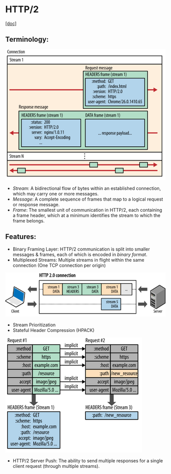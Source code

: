 # HTTP/2
[[doc]](https://developers.google.com/web/fundamentals/performance/http2/)

## Terminology: 
![Connection](/images/connection.svg)

- _Stream_: A bidirectional flow of bytes within an established connection, which may carry one or more messages.
- _Message_: A complete sequence of frames that map to a logical request or response message.
- _Frame_: The smallest unit of communication in HTTP/2, each containing a frame header, which at a minimum identifies the stream to which the frame belongs.

## Features:

- Binary Framing Layer: HTTP/2 communication is split into smaller messages & frames, each of which is encoded in *binary format*.
- Multiplexed Streams: Multiple streams in flight within the same connection (One TCP connection per origin)

![Multiplexing](/images/multiplexing.svg)

- Stream Prioritization
- Stateful Header Compression (HPACK)

![HeaderCompression](/images/header-compression.svg)

- HTTP/2 Server Push: The ability to send multiple responses for a single client request (through multiple streams).
